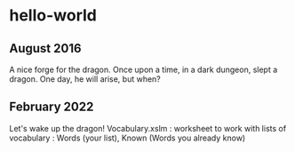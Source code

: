 # hello-world
## August 2016
A nice forge for the dragon.
Once upon a time, in a dark dungeon, slept a dragon. One day, he will arise, but when?
## February 2022
Let's wake up the dragon!
Vocabulary.xslm : worksheet to work with lists of vocabulary : Words (your list), Known (Words you already know)

